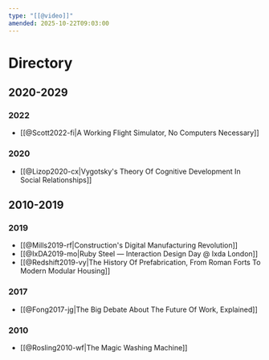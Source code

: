 ```yaml
---
type: "[[@video]]"
amended: 2025-10-22T09:03:00
---
```


# Directory
## 2020-2029
### 2022
- [[@Scott2022-fi|A Working Flight Simulator, No Computers Necessary]]
### 2020
- [[@Lizop2020-cx|Vygotsky's Theory Of Cognitive Development In Social Relationships]]
## 2010-2019
### 2019
- [[@Mills2019-rf|Construction's Digital Manufacturing Revolution]]
- [[@IxDA2019-mo|Ruby Steel — Interaction Design Day @ Ixda London]]
- [[@Redshift2019-vy|The History Of Prefabrication, From Roman Forts To Modern Modular Housing]]
### 2017
- [[@Fong2017-jg|The Big Debate About The Future Of Work, Explained]]
### 2010
- [[@Rosling2010-wf|The Magic Washing Machine]]
